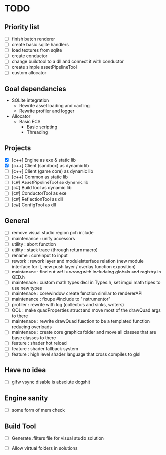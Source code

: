 # TODO

## Priority list
- [ ] finish batch renderer
- [ ] create basic sqlite handlers 
- [ ] load textures from sqlite
- [ ] create conductor
- [ ] change buildtool to a dll and connect it with conductor
- [ ] create simple assetPipelineTool
- [ ] custom allocator

## Goal dependancies
- SQLite integration
  - Rewrite asset loading and caching
  - Rewrite profiler and logger
- Allocator
  - Basic ECS
    - Basic scripting
    - Threading


## Projects
- [x] [c++] Engine as exe & static lib
- [x] [c++] Client (sandbox) as dynamic lib
- [ ] [c++] Client (game core) as dynamic lib
- [ ] [c++] Common as static lib
- [ ] [c#] AssetPipelineTool as dynamic lib
- [ ] [c#] BuildTool as dynamic lib
- [ ] [c#] ConductorTool as exe
- [ ] [c#] ReflectionTool as dll
- [ ] [c#] ConfigTool as dll

## General
- [ ] remove visual studio region pch include
- [ ] maintenance : unify accessors
- [ ] utility : abort function
- [ ] utility : stack trace (through return macro)
- [ ] rename : coreinput to input
- [ ] rework : rework layer and moduleInterface relation (new module interface for it, new push layer / overlay function exposition)
- [ ] maintenace : find out wtf is wrong with includeing globals and registry in QED.h
- [ ] maintenace : custom math types decl in Types.h, set imgui math tipes to use new types
- [ ] maintenace : corewindow create function similar to rendererAPI
- [ ] maintenance : fixupe #include <instrumentor> to "instrumentor"
- [ ] profiler : rewrite with log (collectors and sinks, writers)
- [ ] QOL : make quadProperties struct and move most of the drawQuad args to there
- [ ] maintenace : rewrite drawQuad function to be a templated function reducing overloads
- [ ] maintenace : create core graphics folder and move all classes that are base classes to there
- [ ] feature : shader hot reload
- [ ] feature : shader fallback system
- [ ] feature : high level shader language that cross compiles to glsl
  
## Have no idea
- [ ] glfw vsync disable is absolute dogshit

## Engine sanity
- [ ] some form of mem check

## Build Tool
- [ ] Generate .filters file for visual studio solution
- [ ] Allow virtual folders in solutions


